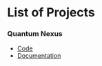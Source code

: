 # List of Projects

### Quantum Nexus

- [Code](quantum_nexus)
- [Documentation](https://docs.google.com/document/d/157UP-AYreXI6oikUZbH0nDPqLx9KuYMxG26ZnG6CRlc/edit?usp=sharing)
